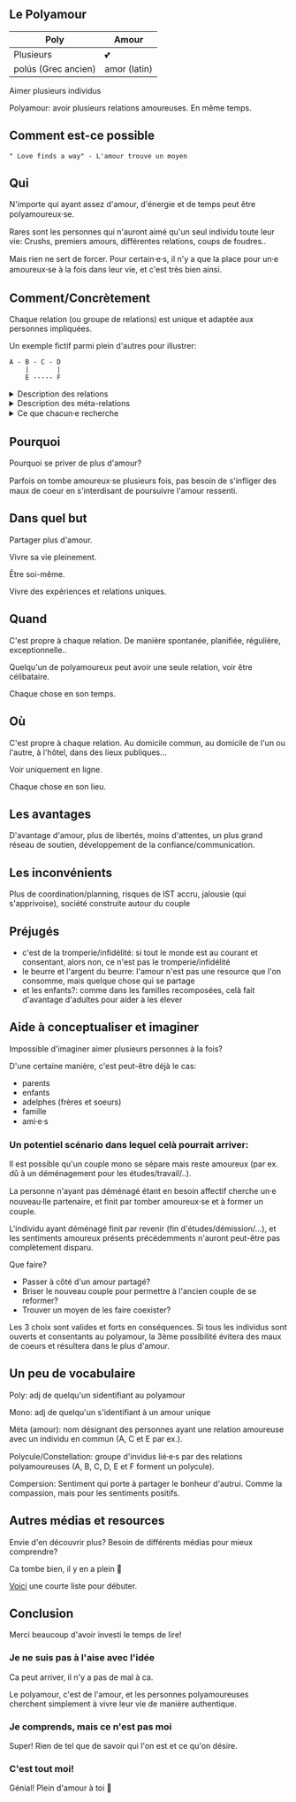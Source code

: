 ## Le Polyamour

| Poly  |  Amour |
|---|---|
| Plusieurs  | 💕  |
| polús (Grec ancien) | amor (latin) |


Aimer plusieurs individus 

Polyamour: avoir plusieurs relations amoureuses. En même temps.

## Comment est-ce possible

```
" Love finds a way" - L'amour trouve un moyen
```

## Qui

N'importe qui ayant assez d'amour, d'énergie et de temps peut être polyamoureux⸱se.

Rares sont les personnes qui n'auront aimé qu'un seul individu toute leur vie:
Crushs, premiers amours, différentes relations, coups de foudres..

Mais rien ne sert de forcer.
Pour certain⸱e⸱s, il n'y a que la place pour un⸱e amoureux⸱se à la fois dans leur vie, et c'est très bien ainsi.

## Comment/Concrètement

Chaque relation (ou groupe de relations) est unique et adaptée aux personnes impliquées.

Un exemple fictif parmi plein d'autres pour illustrer:

```
A - B - C - D
    |       |
    E ----- F
```
<details>
  <summary>Description des relations</summary>

- B et C sont marié⸱e⸱s, vivent la majorité du temps ensemble, et considèrent cette relation comme étant leur relation principale.

- B et A se voient tous les vendredis soirs pour un rdv amoureux au restaurant avant d'aller au cinéma, et se retrouvent en moyenne une fois par mois pour une randonnée de groupe.

- B et E ont une relation épistolaire à distance (échangent des lettres) et réservent un chalet 2 weekends par an pour passer du temps ensemble.

- E et F vivent ensemble 1 semaine sur 2, comme F fait des aller-retours pour le travail. Les 2 ont pour projet d'adopter un enfant. Les 2 n'ont pas de relations sexuelles, F se considérant asexuel⸱le.

- F et D se voient 1 semaine sur 2 (toujours le travail de F) et ont une relation romantique et platonique.

- D et C ont une relation principalement sexuelle, mais partagent une très forte tendresse.
</details>

<details>
  <summary>Description des méta-relations</summary>

- A et C sont ami⸱e⸱s

- B et D jouent aux jeux vidéos ensemble

- E a déjà parlé à A et C en ligne, mais ne les a jamais rencontré⸱e⸱s

- F ressent de la jalousie, et n'aimerait pas savoir qui D et E fréquentent
</details>

<details>
  <summary>Ce que chacun⸱e recherche</summary>

- A se considère aromantique et greysexuel⸱le, ainsi que mono, et ne cherche pas d'autre relation. A se réjouit de pouvoir aider B et C de s'occuper de leur futur bébé.

- B est polysaturé⸱e (n'a pas la place/le temps/l'énergie/l'envie de voir d'autres personnes).

- C fréquente les réseaux de rencontre et est ouvert⸱e à d'autres relations.

- D et E ont chacun⸱e des relations ponctuelles et éphémères, et ne cherchent pas d'autres relations à long terme.

- F se sent assez mono, et avoir une relation par lieu de vie lui suffit.

</details> 


## Pourquoi

Pourquoi se priver de plus d'amour?

Parfois on tombe amoureux⸱se plusieurs fois, pas besoin de s'infliger des maux de coeur en s'interdisant de poursuivre l'amour ressenti.

## Dans quel but

Partager plus d'amour.

Vivre sa vie pleinement.

Être soi-même.

Vivre des expériences et relations uniques.

## Quand

C'est propre à chaque relation. De manière spontanée, planifiée, régulière, exceptionnelle..

Quelqu'un de polyamoureux peut avoir une seule relation, voir être célibataire.

Chaque chose en son temps.

## Où

C'est propre à chaque relation. Au domicile commun, au domicile de l'un ou l'autre, à l'hôtel, dans des lieux publiques...

Voir uniquement en ligne.

Chaque chose en son lieu.

## Les avantages

D'avantage d'amour, plus de libertés, moins d'attentes, un plus grand réseau de soutien, développement de la confiance/communication.

## Les inconvénients

Plus de coordination/planning, risques de IST accru, jalousie (qui s'apprivoise), société construite autour du couple

## Préjugés

- c'est de la tromperie/infidélité: si tout le monde est au courant et consentant, alors non, ce n'est pas le tromperie/infidélité
- le beurre et l'argent du beurre: l'amour n'est pas une resource que l'on consomme, mais quelque chose qui se partage
- et les enfants?: comme dans les familles recomposées, celà fait d'avantage d'adultes pour aider à les élever

## Aide à conceptualiser et imaginer

Impossible d'imaginer aimer plusieurs personnes à la fois?

D'une certaine manière, c'est peut-être déjà le cas:
- parents
- enfants
- adelphes (frères et soeurs)
- famille
- ami⸱e⸱s

### Un potentiel scénario dans lequel celà pourrait arriver:

Il est possible qu'un couple mono se sépare mais reste amoureux (par ex. dû à un déménagement pour les études/travail/..).

La personne n'ayant pas déménagé étant en besoin affectif cherche un⸱e nouveau⸱lle partenaire, et finit par tomber amoureux⸱se et à former un couple.

L'individu ayant déménagé finit par revenir (fin d'études/démission/...), et les sentiments amoureux présents précédemments n'auront peut-être pas complètement disparu.

Que faire?
- Passer à côté d'un amour partagé?
- Briser le nouveau couple pour permettre à l'ancien couple de se reformer?
- Trouver un moyen de les faire coexister?

Les 3 choix sont valides et forts en conséquences.
Si tous les individus sont ouverts et consentants au polyamour, la 3ème possibilité évitera des maux de coeurs et résultera dans le plus d'amour.

## Un peu de vocabulaire

Poly: adj de quelqu'un sidentifiant au polyamour

Mono: adj de quelqu'un s'identifiant à un amour unique

Méta (amour): nom désignant des personnes ayant une relation amoureuse avec un individu en commun (A, C et E par ex.).

Polycule/Constellation: groupe d'invidus lié⸱e⸱s par des relations polyamoureuses (A, B, C, D, E et F forment un polycule).

Compersion: Sentiment qui porte à partager le bonheur d'autrui. Comme la compassion, mais pour les sentiments positifs.

## Autres médias et resources

Envie d'en découvrir plus?
Besoin de différents médias pour mieux comprendre?

Ca tombe bien, il y en a plein 👼

[Voici](./resources.md) une courte liste pour débuter.


## Conclusion

Merci beaucoup d'avoir investi le temps de lire!

### Je ne suis pas à l'aise avec l'idée

Ca peut arriver, il n'y a pas de mal à ca.

Le polyamour, c'est de l'amour, et les personnes polyamoureuses cherchent simplement à vivre leur vie de manière authentique.

### Je comprends, mais ce n'est pas moi

Super! Rien de tel que de savoir qui l'on est et ce qu'on désire.

### C'est tout moi!

Génial! Plein d'amour à toi 💖

